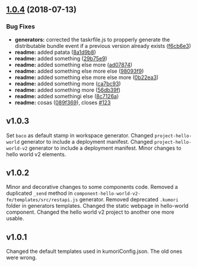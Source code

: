 ## [1.0.4](https://github.com/kumori-systems/generator-workspace/compare/v1.0.3...v1.0.4) (2018-07-13)


### Bug Fixes

* **generators:** corrected the taskrfile.js to propperly generate the distributable bundle event if a previous version already exists ([f6cb6e3](https://github.com/kumori-systems/generator-workspace/commit/f6cb6e3))
* **readme:** added patata ([8a1d9b8](https://github.com/kumori-systems/generator-workspace/commit/8a1d9b8))
* **readme:** added something ([29b75e9](https://github.com/kumori-systems/generator-workspace/commit/29b75e9))
* **readme:** added something else more ([ad07874](https://github.com/kumori-systems/generator-workspace/commit/ad07874))
* **readme:** added something else more else ([98093f9](https://github.com/kumori-systems/generator-workspace/commit/98093f9))
* **readme:** added something else more else more ([0b22ea3](https://github.com/kumori-systems/generator-workspace/commit/0b22ea3))
* **readme:** added something more ([ca7bc93](https://github.com/kumori-systems/generator-workspace/commit/ca7bc93))
* **readme:** added something more ([56db39f](https://github.com/kumori-systems/generator-workspace/commit/56db39f))
* **readme:** added somethingi else ([8c7126a](https://github.com/kumori-systems/generator-workspace/commit/8c7126a))
* **readme:** cosas ([089f369](https://github.com/kumori-systems/generator-workspace/commit/089f369)), closes [#123](https://github.com/kumori-systems/generator-workspace/issues/123)

## v1.0.3

Set `baco` as default stamp in workspace generator.
Changed `project-hello-world` generator to include a deployment manifest.
Changed `project-hello-world-v2` generator to include a deployment manifest.
Minor changes to hello world v2 elements.

## v1.0.2

Minor and decorative changes to some components code.
Removed a duplicated `_send` method in `component-hello-world-v2-fe/templates/src/restapi.js` generator.
Removed deprecated `.kumori` folder in generators templates.
Changed the static webpage in hello-world component.
Changed the hello world v2 project to another one more usable.

## v1.0.1

Changed the default templates used in kumoriConfig.json. The old ones were wrong.
